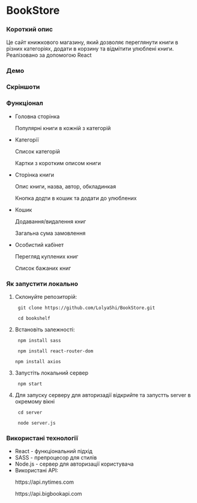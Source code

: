 <h1>BookStore</h1>

<h3>Короткий опис</h3>
<p>Це сайт книжкового магазину, який дозволяє переглянути книги в різних категоріях, додати в корзину та відмітити улюблені книги. Реалізовано за допомогою React</p>

<h3>Демо</h3>

<h3>Скріншоти</h3>


<h3>Функціонал</h3>
<ul>
  <li>Головна сторінка
    <p>Популярні книги в кожній з категорій</p>
  </li>
  <li>Категорії
    <p>Список категорій</p>
    <p>Картки з коротким описом книги</p>
  </li>
  <li>Сторінка книги
    <p>Опис книги, назва, автор, обкладинкая</p>
    <p>Кнопка додти в кошик та додати до улюблених</p>
  </li>
  <li>Кошик
    <p>Додавання/видалення книг</p>
    <p>Загальна сума замовлення</p>
  </li>
  <li>Особистий кабінет
    <p>Перегляд куплених книг</p>
    <p>Список бажаних книг</p>
  </li>
</ul>

<h3>Як запустити локально</h3>
<ol>
  <li>Склонуйте репозиторій:
    <p> <code> git clone https://github.com/LolyaShi/BookStore.git  </code></p>
     <p><code> cd bookshelf </code></p>
  </li>
  <li>Встановіть залежності:
    <p> <code> npm install sass </code> </p>
     <p><code> npm install react-router-dom </code></p>
    <p> <code>npm install axios</code></p>
  </li>
  <li>Запустіть локальний сервер
    <p><code> npm start </code></p>
    
  </li>
  <li>Для запуску серверу для авторизадії відкрийте та запустть server в окремому вікні
    <p><code> cd server </code></p>
    <p><code> node server.js </code></p>
  </li>
</ol>

<h3>Використані технології</h3>
<ul>
  <li>React - функціональний підхід</li>
  <li>SASS - препроцесор для стилів</li>
  <li>Node.js - сервер для авторизації користувача</li>
  <li>Використані API:
    <p>https://api.nytimes.com</p>
    <p>https://api.bigbookapi.com</p>
  </li>
</ul>
